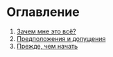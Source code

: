 # Оглавление
1. [Зачем мне это всё?](/src/001%20preword.md)
1. [Предположения и допущения](/src/002%20assumptions.md)
2. [Прежде, чем начать](/src/003%20beforewestart.md)
